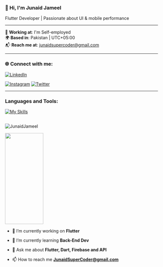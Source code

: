 ### 👋 Hi, I'm Junaid Jameel 

Flutter Developer | Passionate about UI & mobile performance 

---

🏢 **Working at**: I'm Self-employed  
🌍 **Based in**: Pakistan | UTC+05:00  
📬 **Reach me at**: junaidsupercoder@gmail.com  

---

### 🌐 Connect with me:

[![LinkedIn](https://img.shields.io/badge/LinkedIn-0A66C2?style=for-the-badge&logo=linkedin&logoColor=white)](https://www.linkedin.com/in/junaid-jamel-6298bb26b)

[![Instagram](https://img.shields.io/badge/Instagram-E4405F?style=for-the-badge&logo=instagram&logoColor=white)](https://instagram.com/junaid_jamel)
[![Twitter](https://img.shields.io/badge/X-000?style=for-the-badge&logo=twitter&logoColor=white)](https://x.com/Junaid_Jamel)

---

### Languages and Tools:
[![My Skills](https://skillicons.dev/icons?i=flutter,dart,firebase,github,git,postman)](https://skillicons.dev)
<br><br>




<!-- <img align="right" alt="Coding" width="400" src="https://user-images.githubusercontent.com/74038190/229223263-cf2e4b07-2615-4f87-9c38-e37600f8381a.gif">
<br><br> -->




</p>
<p align="left"> 
 <img src="https://komarev.com/ghpvc/?username=JunaidJameel&label=Profile%20views&color=0e75b6&style=flat" alt="JunaidJameel" /> 

</p>


<img src="https://i.pinimg.com/originals/82/0d/58/820d58e0feed0ba879d62b9c5834225c.gif" height="300" width="50%">




- 🔭 I’m currently working on **Flutter**

- 🌱 I’m currently learning **Back-End Dev**

- 💬 Ask me about **Flutter, Dart, Firebase and API**

- 📫 How to reach me **JunaidSuperCoder@gmail.com**


